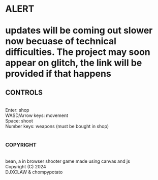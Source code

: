 <h1> ALERT
<br>
<br> <p1>updates will be coming out slower now becuase of technical difficulties. The project may soon appear on glitch, the link will be provided if that happens</p1>
<br> <h2>CONTROLS</h2>
<br> Enter: shop
<br> WASD/Arrow keys: movement
<br> Space: shoot
<br> Number keys: weapons (must be bought in shop)
<br> 
<br> <h3>COPYRIGHT</h3>
<br>bean, a in browser shooter game made using canvas and js
<br>    Copyright (C) 2024 
<br>DJXCLAW & chompypotato
